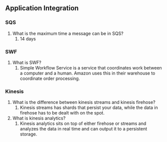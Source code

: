 ## Application Integration


### SQS
1. What is the maximum time a message can be in SQS?
    1. 14 days

### SWF
1. What is SWF?
    1. Simple Workflow Service is a service that coordinates work between a computer and a human. Amazon uses this in their warehouse to coordinate order processing.

### Kinesis
1. What is the difference between kinesis streams and kinesis firehose?
    1. Kinesis streams has shards that persist your data, while the data in firehose has to be dealt with on the spot.
2. What is kinesis analytics?
    1. Kinesis analytics sits on top of either firehose or streams and analyzes the data in real time and can output it to a persistent storage.